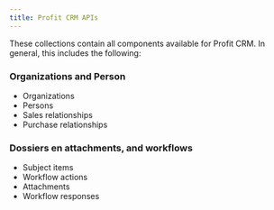 ```yaml
---
title: Profit CRM APIs
---
```


These collections contain all components available for Profit CRM. In general, this includes the following:

### Organizations and Person

- Organizations
- Persons
- Sales relationships
- Purchase relationships

### Dossiers en attachments, and workflows

- Subject items
- Workflow actions
- Attachments
- Workflow responses
